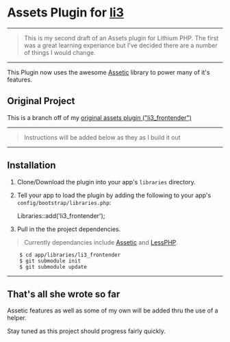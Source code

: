 # Assets Plugin for [li3](http://lithify.me)

***

> This is my second draft of an Assets plugin for Lithium PHP. The first was a great learning experiance but I've decided there are a number of things I would change.

***

This Plugin now uses the awesome [Assetic](https://github.com/kriswallsmith/assetic) library to power many of it's features.

## Original Project

This is a branch off of my [original assets plugin ("li3_frontender")](https://github.com/joseym/li3_frontender)

***

> Instructions will be added below as they as I build it out

***

## Installation
1. Clone/Download the plugin into your app's ``libraries`` directory.
2. Tell your app to load the plugin by adding the following to your app's ``config/bootstrap/libraries.php``:

    Libraries::add('li3_frontender');

3. Pull in the the project dependencies.

> Currently dependancies include [Assetic](https://github.com/kriswallsmith/assetic) and [LessPHP](https://github.com/leafo/lessphp).

		$ cd app/libraries/li3_frontender
		$ git submodule init
		$ git submodule update

***

## That's all she wrote so far

Assetic features as well as some of my own will be added thru the use of a helper.

Stay tuned as this project should progress fairly quickly.